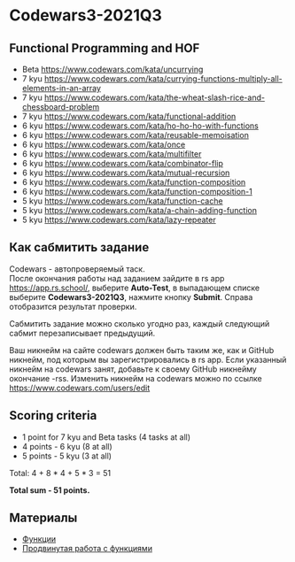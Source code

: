 # Codewars3-2021Q3

## Functional Programming and HOF

* Beta  https://www.codewars.com/kata/uncurrying
* 7 kyu https://www.codewars.com/kata/currying-functions-multiply-all-elements-in-an-array
* 7 kyu https://www.codewars.com/kata/the-wheat-slash-rice-and-chessboard-problem
* 7 kyu https://www.codewars.com/kata/functional-addition 
* 6 kyu https://www.codewars.com/kata/ho-ho-ho-with-functions
* 6 kyu https://www.codewars.com/kata/reusable-memoisation
* 6 kyu https://www.codewars.com/kata/once
* 6 kyu https://www.codewars.com/kata/multifilter
* 6 kyu https://www.codewars.com/kata/combinator-flip
* 6 kyu https://www.codewars.com/kata/mutual-recursion
* 6 kyu https://www.codewars.com/kata/function-composition
* 6 kyu https://www.codewars.com/kata/function-composition-1
* 5 kyu https://www.codewars.com/kata/function-cache
* 5 kyu https://www.codewars.com/kata/a-chain-adding-function
* 5 kyu https://www.codewars.com/kata/lazy-repeater

## Как сабмитить задание
Codewars - автопроверяемый таск.  
После окончания работы над заданием зайдите в rs app https://app.rs.school/, выберите **Auto-Test**, в выпадающем списке выберите **Codewars3-2021Q3**, нажмите кнопку **Submit**. Справа отобразится результат проверки.  

Сабмитить задание можно сколько угодно раз, каждый следующий сабмит перезаписывает предыдущий.

Ваш никнейм на сайте codewars должен быть таким же, как и GitHub никнейм, под которым вы зарегистрировались в rs app. Если указанный никнейм на codewars занят, добавьте к своему GitHub никнейму окончание -rss. Изменить никнейм на codewars можно по ссылке https://www.codewars.com/users/edit

## Scoring criteria

*  1 point for 7 kyu and Beta tasks (4 tasks at all)
*  4 points - 6 kyu (8 at all)
*  5 points - 5 kyu (3 at all)

Total: 4 + 8 * 4 + 5 * 3  = 51

**Total sum - 51 points.**


## Материалы

- [Функции](https://learn.javascript.ru/function-basics)
- [Продвинутая работа с функциями](https://learn.javascript.ru/advanced-functions)

